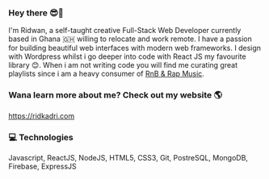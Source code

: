 ### Hey there 😎👋 
I'm Ridwan, a self-taught creative Full-Stack Web Developer currently based in Ghana 🇬🇭 willing to relocate and work remote. I have a passion for building beautiful web interfaces with modern web frameworks. I design with Wordpress whilst i go deeper into code with React JS my favourite library 😊.
When i am not writing code you will find me curating great playlists since i am a heavy consumer of <a href="https://open.spotify.com/playlist/0005DlyitOTtLJx7ksXO4o?si=lK7fV7OZQ0-HmO9wPsDPPg">RnB & Rap Music</a>.	


### Wana learn more about me? Check out my website 🌎
https://ridkadri.com

### 💻 Technologies
Javascript, ReactJS, NodeJS, HTML5, CSS3, Git, PostreSQL, MongoDB, Firebase, ExpressJS
